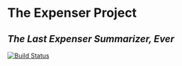# The Expenser Project
## _The Last Expenser Summarizer, Ever_

[![Build Status](https://travis-ci.org/joemccann/dillinger.svg?branch=main)](https://github.com/Jyrko/expenser_project)
